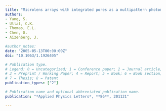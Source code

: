 ```yaml
---
title: "Microlens arrays with integrated pores as a multipattern photomask"
authors:
- Yang, S.
- Ullal, C.K.
- Thomas, E.L.
- Chen, G.
- Aizenberg, J.

#author_notes:
date: "2005-05-13T00:00:00Z"
doi: "10.1063/1.1926405"

# Publication type.
# Legend: 0 = Uncategorized; 1 = Conference paper; 2 = Journal article;
# 3 = Preprint / Working Paper; 4 = Report; 5 = Book; 6 = Book section;
# 7 = Thesis; 8 = Patent
publication_types: ["2"]

# Publication name and optional abbreviated publication name.
publication: "*Applied Physics Letters*, **86**, 201121"

---
```

